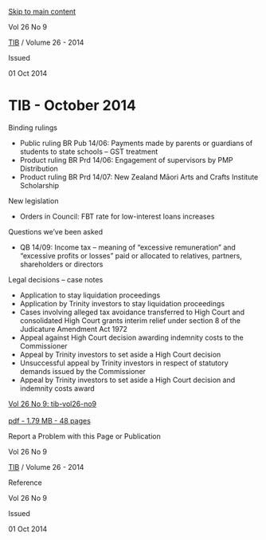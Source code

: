[Skip to main content](#main-content-tt)

Vol 26 No 9

[TIB](/publications#f-ttTypeFacet=TIB%7CVolume%2034%20-%202022,TIB%7CVolume%2033%20-%202021,TIB%7CVolume%2032%20-%202020,TIB%7CVolume%2031%20-%202019,TIB%7CVolume%2030%20-%202018,TIB%7CVolume%2029%20-%202017,TIB%7CVolume%2028%20-%202016,TIB%7CVolume%2027%20-%202015,TIB%7CVolume%2026%20-%202014,TIB%7CVolume%2025%20-%202013,TIB%7CVolume%2024%20-%202012,TIB%7CVolume%2023%20-%202011,TIB%7CVolume%2022%20-%202010,TIB%7CVolume%2021%20-%202009,TIB%7CVolume%2020%20-%202008,TIB%7CVolume%2019%20-%202007,TIB%7CVolume%2018%20-%202006,TIB%7CVolume%2017%20-%202005,TIB%7CVolume%2016%20-%202004,TIB%7CVolume%2015%20-%202003,TIB%7CVolume%2014%20-%202002,TIB%7CVolume%2013%20-%202001,TIB%7CVolume%2012%20-%202000,TIB%7CVolume%2011%20-%201999,TIB%7CVolume%2010%20-%201998,TIB%7CVolume%2009%20-%201997,TIB%7CVolume%2008%20-%201996,TIB%7CVolume%2007%20-%201995-1996,TIB%7CVolume%2006%20-%201994-1995,TIB%7CVolume%2005%20-%201993-1994,TIB%7CVolume%2004%20-%201992-1993,TIB%7CVolume%2003%20-%201991-1992,TIB%7CVolume%2002%20-%201990-1991,TIB%7CVolume%2001%20-%201989-1990,TIB%7CVolume%2036%20-%202024,TIB%7CVolume%2035%20-%202023&sort=%40irscttissuedatetime%20descending&numberOfResults=25)
 / Volume 26 - 2014

Issued

01 Oct 2014

TIB - October 2014
==================

Binding rulings

*   Public ruling BR Pub 14/06: Payments made by parents or guardians of students to state schools – GST treatment
*   Product ruling BR Prd 14/06: Engagement of supervisors by PMP Distribution
*   Product ruling BR Prd 14/07: New Zealand Māori Arts and Crafts Institute Scholarship

New legislation

*   Orders in Council: FBT rate for low-interest loans increases

Questions we’ve been asked

*   QB 14/09: Income tax – meaning of “excessive remuneration” and “excessive profits or losses” paid or allocated to relatives, partners, shareholders or directors

Legal decisions – case notes

*   Application to stay liquidation proceedings
*   Application by Trinity investors to stay liquidation proceedings
*   Cases involving alleged tax avoidance transferred to High Court and consolidated High Court grants interim relief under section 8 of the Judicature Amendment Act 1972
*   Appeal against High Court decision awarding indemnity costs to the Commissioner
*   Appeal by Trinity investors to set aside a High Court decision
*   Unsuccessful appeal by Trinity investors in respect of statutory demands issued by the Commissioner
*   Appeal by Trinity investors to set aside a High Court decision and indemnity costs award 

[Vol 26 No 9: tib-vol26-no9\
\
pdf \- 1.79 MB \- 48 pages](/-/media/project/ir/tt/pdfs/tib/volume-26---2014/tib-vol26-no9.pdf?modified=20200329214015&modified=20200329214015 "Vol 26 No 9: TIB - October 2014")

Report a Problem with this Page or Publication

Vol 26 No 9

[TIB](/publications#f-ttTypeFacet=TIB%7CVolume%2034%20-%202022,TIB%7CVolume%2033%20-%202021,TIB%7CVolume%2032%20-%202020,TIB%7CVolume%2031%20-%202019,TIB%7CVolume%2030%20-%202018,TIB%7CVolume%2029%20-%202017,TIB%7CVolume%2028%20-%202016,TIB%7CVolume%2027%20-%202015,TIB%7CVolume%2026%20-%202014,TIB%7CVolume%2025%20-%202013,TIB%7CVolume%2024%20-%202012,TIB%7CVolume%2023%20-%202011,TIB%7CVolume%2022%20-%202010,TIB%7CVolume%2021%20-%202009,TIB%7CVolume%2020%20-%202008,TIB%7CVolume%2019%20-%202007,TIB%7CVolume%2018%20-%202006,TIB%7CVolume%2017%20-%202005,TIB%7CVolume%2016%20-%202004,TIB%7CVolume%2015%20-%202003,TIB%7CVolume%2014%20-%202002,TIB%7CVolume%2013%20-%202001,TIB%7CVolume%2012%20-%202000,TIB%7CVolume%2011%20-%201999,TIB%7CVolume%2010%20-%201998,TIB%7CVolume%2009%20-%201997,TIB%7CVolume%2008%20-%201996,TIB%7CVolume%2007%20-%201995-1996,TIB%7CVolume%2006%20-%201994-1995,TIB%7CVolume%2005%20-%201993-1994,TIB%7CVolume%2004%20-%201992-1993,TIB%7CVolume%2003%20-%201991-1992,TIB%7CVolume%2002%20-%201990-1991,TIB%7CVolume%2001%20-%201989-1990,TIB%7CVolume%2036%20-%202024,TIB%7CVolume%2035%20-%202023&sort=%40irscttissuedatetime%20descending&numberOfResults=25)
 / Volume 26 - 2014

Reference

Vol 26 No 9

Issued

01 Oct 2014